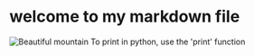 # welcome to my markdown file
![Beautiful mountain](https://example.com/mountain.jpg)
To print in python, use the 'print' function
